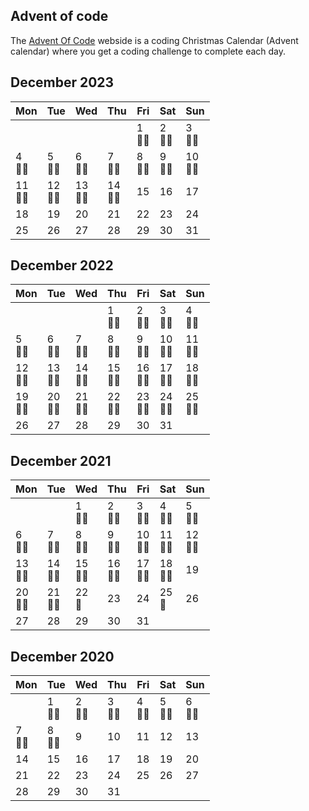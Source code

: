 ## Advent of code

The [Advent Of Code](https://adventofcode.com/) webside is a coding Christmas Calendar (Advent calendar) where you get a coding challenge to complete each day.

## December 2023

| Mon          | Tue          | Wed          | Thu          | Fri         | Sat         | Sun          |
|--------------|--------------|--------------|--------------|-------------|-------------|--------------|
|              |              |              |              | 1<br/> 🌟🌟 | 2<br/> 🌟🌟 | 3<br/> 🌟🌟  |
| 4<br/> 🌟🌟  | 5<br/> 🌟🌟  | 6<br/> 🌟🌟  | 7<br/> 🌟🌟  | 8<br/> 🌟🌟 | 9<br/> 🌟🌟 | 10<br/> 🌟🌟 |
| 11<br/> 🌟🌟 | 12<br/> 🌟🌟 | 13<br/> 🌟🌟 | 14<br/> 🌟🌟 | 15<br/>     | 16<br/>     | 17<br/>      |
| 18<br/>      | 19<br/>      | 20<br/>      | 21<br/>      | 22<br/>     | 23<br/>     | 24<br/>      |
| 25           | 26           | 27           | 28           | 29          | 30          | 31           |


## December 2022

| Mon          | Tue          | Wed          | Thu          | Fri          | Sat          | Sun          |
|--------------|--------------|--------------|--------------|--------------|--------------|--------------|
|              |              |              | 1<br/> 🌟🌟  | 2<br/> 🌟🌟  | 3<br/> 🌟🌟  | 4<br/> 🌟🌟  |
| 5<br/> 🌟🌟  | 6<br/> 🌟🌟  | 7<br/> 🌟🌟  | 8<br/> 🌟🌟  | 9<br/> 🌟🌟  | 10<br/> 🌟🌟 | 11<br/> 🌟🌟 |
| 12<br/> 🌟🌟 | 13<br/> 🌟🌟 | 14<br/> 🌟🌟 | 15<br/> 🌟🌟 | 16<br/> 🌟🌟 | 17<br/> 🌟🌟 | 18<br/> 🌟🌟 |
| 19<br/> 🌟🌟 | 20<br/> 🌟🌟 | 21<br/> 🌟🌟 | 22<br/> 🌟🌟 | 23<br/> 🌟🌟 | 24<br/> 🌟🌟 | 25<br/> 🌟🌟 |
| 26           | 27           | 28           | 29           | 30           | 31           |              |

## December 2021

| Mon          | Tue          | Wed          | Thu          | Fri          | Sat          | Sun          |
|--------------|--------------|--------------|--------------|--------------|--------------|--------------|
|              |              | 1<br/> 🌟🌟  | 2<br/> 🌟🌟  | 3<br/> 🌟🌟  | 4<br/> 🌟🌟  | 5<br/> 🌟🌟  |
| 6<br/> 🌟🌟  | 7<br/> 🌟🌟  | 8<br/> 🌟🌟  | 9<br/> 🌟🌟  | 10<br/> 🌟🌟 | 11<br/> 🌟🌟 | 12<br/> 🌟🌟 |
| 13<br/> 🌟🌟 | 14<br/> 🌟🌟 | 15<br/> 🌟🌟 | 16<br/> 🌟🌟 | 17<br/> 🌟🌟 | 18<br/> 🌟🌟 | 19<br/>      |
| 20<br/> 🌟🌟 | 21<br/> 🌟🌟 | 22<br/> 🌟   | 23<br/>      | 24<br/>      | 25<br/> 🌟   | 26<br/>      |
| 27           | 28           | 29           | 30           | 31           |              |              |

## December 2020

| Mon         | Tue         | Wed         | Thu         | Fri         | Sat         | Sun         |
|-------------|-------------|-------------|-------------|-------------|-------------|-------------|
|             | 1<br/> 🌟🌟 | 2<br/> 🌟🌟 | 3<br/> 🌟🌟 | 4<br/> 🌟🌟 | 5<br/> 🌟🌟 | 6<br/> 🌟🌟 |
| 7<br/> 🌟🌟 | 8<br/> 🌟🌟 | 9<br/>      | 10<br/>     | 11<br/>     | 12<br/>     | 13<br/>     |
| 14<br/>     | 15<br/>     | 16<br/>     | 17<br/>     | 18<br/>     | 19<br/>     | 20<br/>     |
| 21<br/>     | 22<br/>     | 23<br/>     | 24<br/>     | 25<br/>     | 26<br/>     | 27<br/>     |
| 28          | 29          | 30          | 31          |             |             |             |
